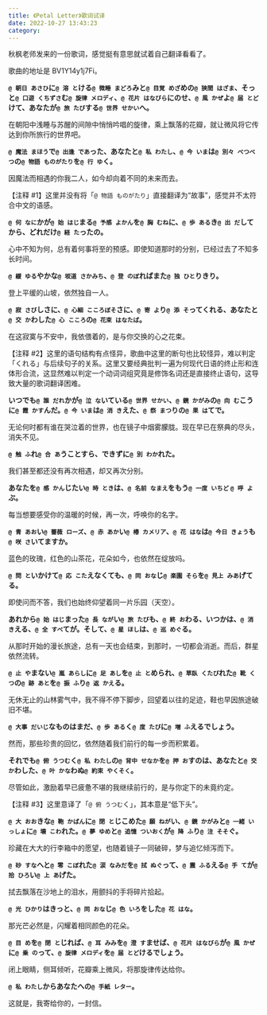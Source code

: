 ```yaml
---
title: 《Petal Letter》歌词试译
date: 2022-10-27 13:43:23
category:
---
```


秋枫老师发来的一份歌词，感觉挺有意思就试着自己翻译看看了。

歌曲的地址是 BV1Y14y1j7Fi。

<!-- more -->

**`@ 朝日 あさひ`に`@ 溶 と`ける`@ 微睡 まどろ`みと`@ 目覚 めざ`めの`@ 狭間 はざま`、そっと`@ 口遊 くちずさ`む`@ 旋律 メロディ`、`@ 花片 はなびら`にのせ、`@ 風 かぜ`よ`@ 届 とど`けて、あなたが`@ 旅 たび`する`@ 世界 せかい`へ。**

在朝阳中浅睡与苏醒的间隙中悄悄吟唱的旋律，乘上飘落的花瓣，就让微风将它传达到你所旅行的世界吧。

**`@ 魔法 まほう`で`@ 出逢 であ`った、あなたと`@ 私 わたし`、`@ 今 いま`は`@ 別々 べつべつ`の`@ 物語 ものがたり`を`@ 行 ゆ`く。**

因魔法而相遇的你我二人，如今却向着不同的未来而去。

【注释 #1】这里并没有将「`@ 物語 ものがたり`」直接翻译为“故事”，感觉并不太符合中文的语感。

**`@ 何 なに`かが`@ 始 はじ`まる`@ 予感 よかん`を`@ 胸 むね`に、`@ 歩 ある`き`@ 出 だ`してから、どれだけ`@ 経 た`ったの。**

心中不知为何，总有着何事将至的预感。即使知道那时的分别，已经过去了不知多长时间。

**`@ 緩 ゆる`やかな`@ 坂道 さかみち`、`@ 登 のぼ`ればまた`@ 独 ひと`りきり。**

登上平缓的山坡，依然独自一人。

**`@ 寂 さび`しさに、`@ 心細 こころぼそ`さに、`@ 寄 よ`り`@ 添 そ`ってくれる、あなたと`@ 交 か`わした`@ 心 こころ`の`@ 花束 はなたば`。**

在这寂寞与不安中，我依偎着的，是与你交换的心之花束。

【注释 #2】这里的语句结构有点怪异，歌曲中这里的断句也比较怪异，难以判定「くれる」与后续句子的关系。这里又要经典批判一遍为何现代日语的终止形和连体形合流，这显然难以判定一个动词词组究竟是修饰名词还是直接终止语句，这导致大量的歌词翻译困难。

**いつでも`@ 誰 だれ`かが`@ 泣 な`いている`@ 世界 せかい`、`@ 鏡 かがみ`の`@ 向 む`こうに`@ 霞 かす`んだ。`@ 今 いま`は`@ 消 き`えた、`@ 祭 まつ`りの`@ 果 は`てで。**

无论何时都有谁在哭泣着的世界，也在镜子中烟雾朦胧。现在早已在祭典的尽头，消失不见。

**`@ 触 ふ`れ`@ 合 あ`うことすら、できずに`@ 別 わか`れた。**

我们甚至都还没有再次相遇，却又再次分别。

**あなたを`@ 感 かん`じたい`@ 時 とき`は、`@ 名前 なまえ`をもう`@ 一度 いちど` `@ 呼 よ`ぶ。**

每当想要感受你的温暖的时候，再一次，呼唤你的名字。

**`@ 青 あお`い`@ 薔薇 ローズ`、`@ 赤 あか`い`@ 椿 カメリア`、`@ 花 はな`は`@ 今日 きょう`も`@ 咲 さ`いてますか。**

蓝色的玫瑰，红色的山茶花，花朵如今，也依然在绽放吗。

**`@ 問 と`いかけて`@ 応 こた`えなくても、`@ 同 おな`じ`@ 楽園 そら`を`@ 見上 みあ`げてる。**

即使问而不答，我们也始终仰望着同一片乐园（天空）。

**あれから`@ 始 はじ`まった`@ 長 なが`い`@ 旅 たび`も、`@ 終 お`わる、いつかは、`@ 消 き`える、`@ 全 すべ`てが。そして、`@ 星 ほし`は、`@ 巡 めぐ`る。**

从那时开始的漫长旅途，总有一天也会结束，到那时，一切都会消逝。而后，群星依然流转。

**`@ 止 や`まない`@ 嵐 あらし`に`@ 足 あし`を`@ 止 と`められ、`@ 草臥 くたび`れた`@ 靴 くつ`の`@ 跡 あと`を`@ 振 ふ`り`@ 返 かえ`る。**

无休无止的山林雾气中，我不得不停下脚步，回望着以往的足迹，鞋也早因旅途破旧不堪。

**`@ 大事 だいじ`なものはまだ、`@ 歩 ある`く`@ 度 たび`に`@ 増 ふ`えるでしょう。**

然而，那些珍贵的回忆，依然随着我们前行的每一步而积累着。

**それでも`@ 俯 うつむ`く`@ 私 わたし`の`@ 背中 せなか`を`@ 押 お`すのは、あなたと`@ 交 か`わした、`@ 叶 かな`わぬ`@ 約束 やくそく`。**

尽管如此，激励着早已疲惫不堪的我继续前行的，是与你定下的未竟约定。

【注释 #3】这里意译了「`@ 俯 うつむ`く」，其本意是“低下头”。

**`@ 大 おお`きな`@ 鞄 かばん`に`@ 閉 と`じこめた`@ 願 ねが`い、`@ 鏡 かがみ`と`@ 一緒 いっしょ`に`@ 壊 こわ`れた。`@ 夢 ゆめ`と`@ 追憶 ついおく`が`@ 降 ふ`り`@ 注 そそ`ぐ。**

珍藏在大大的行李箱中的愿望，也随着镜子一同破碎，梦与追忆倾泻而下。

**`@ 砂 すな`へと`@ 零 こぼ`れた`@ 涙 なみだ`を`@ 拭 ぬぐ`って、`@ 震 ふる`える`@ 手 て`が`@ 拾 ひろ`い`@ 上 あ`げた。**

拭去飘落在沙地上的泪水，用颤抖的手将碎片拾起。

**`@ 光 ひかり`はきっと、`@ 同 おな`じ`@ 色 いろ`をした`@ 花 はな`。**

那光芒必然是，闪耀着相同颜色的花朵。

**`@ 目 め`を`@ 閉 と`じれば、`@ 耳 みみ`を`@ 澄 す`ませば、`@ 花片 はなびら`が`@ 風 かぜ`に`@ 乗 の`って、`@ 旋律 メロディ`を`@ 届 とど`けるでしょう。**

闭上眼睛，侧耳倾听，花瓣乘上微风，将那旋律传达给你。

**`@ 私 わたし`からあなたへの`@ 手紙 レター`。**

这就是，我寄给你的，一封信。